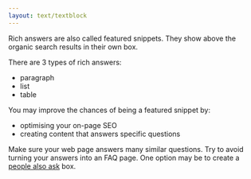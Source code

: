 ```yaml
---
layout: text/textblock
---
```

Rich answers are also called featured snippets. They show above the organic search results in their own box.

There are 3 types of rich answers:
- paragraph
- list
- table

You may improve the chances of being a featured snippet by:
- optimising your on-page SEO
- creating content that answers specific questions

Make sure your web page answers many similar questions. Try to avoid turning your answers into an FAQ page. One option may be to create a [people also ask](https://moz.com/blog/infinite-people-also-ask-boxes) box.
